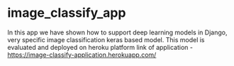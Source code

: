 # image_classify_app
In this app we have shown how to support deep learning models in Django, very specific image classification keras based model.
This model is evaluated and deployed on heroku platform 
link of application - https://image-classify-application.herokuapp.com/

